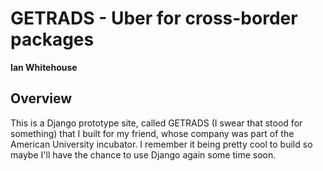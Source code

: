 # GETRADS - Uber for cross-border packages
**Ian Whitehouse**

## Overview
This is a Django prototype site, called GETRADS (I swear that stood for something) that I built for my friend, whose company was part of the American University incubator.  I remember it being pretty cool to build so maybe I'll have the chance to use Django again some time soon.
